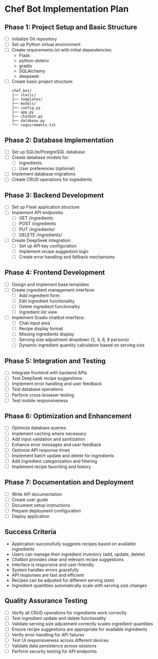 # Chef Bot Implementation Plan

## Phase 1: Project Setup and Basic Structure
- [ ] Initialize Git repository
- [ ] Set up Python virtual environment
- [ ] Create requirements.txt with initial dependencies:
  - Flask
  - python-dotenv
  - gradio
  - SQLAlchemy
  - deepseek
- [ ] Create basic project structure:
  ```
  chef_bot/
  ├── static/
  ├── templates/
  ├── models/
  ├── config.py
  ├── app.py
  ├── chatbot.py
  ├── database.py
  └── requirements.txt
  ```

## Phase 2: Database Implementation
- [ ] Set up SQLite/PostgreSQL database
- [ ] Create database models for:
  - [ ] Ingredients
  - [ ] User preferences (optional)
- [ ] Implement database migrations
- [ ] Create CRUD operations for ingredients

## Phase 3: Backend Development
- [ ] Set up Flask application structure
- [ ] Implement API endpoints:
  - [ ] GET /ingredients
  - [ ] POST /ingredients
  - [ ] PUT /ingredients/<id>
  - [ ] DELETE /ingredients/<id>
- [ ] Create DeepSeek integration:
  - [ ] Set up API key configuration
  - [ ] Implement recipe suggestion logic
  - [ ] Create error handling and fallback mechanisms

## Phase 4: Frontend Development
- [ ] Design and implement base templates
- [ ] Create ingredient management interface:
  - [ ] Add ingredient form
  - [ ] Edit ingredient functionality
  - [ ] Delete ingredient functionality
  - [ ] Ingredient list view
- [ ] Implement Gradio chatbot interface:
  - [ ] Chat input area
  - [ ] Recipe display format
  - [ ] Missing ingredients display
  - [ ] Serving size adjustment dropdown (2, 4, 6, 8 persons)
  - [ ] Dynamic ingredient quantity calculation based on serving size

## Phase 5: Integration and Testing
- [ ] Integrate frontend with backend APIs
- [ ] Test DeepSeek recipe suggestions
- [ ] Implement error handling and user feedback
- [ ] Test database operations
- [ ] Perform cross-browser testing
- [ ] Test mobile responsiveness

## Phase 6: Optimization and Enhancement
- [ ] Optimize database queries
- [ ] Implement caching where necessary
- [ ] Add input validation and sanitization
- [ ] Enhance error messages and user feedback
- [ ] Optimize API response times
- [ ] Implement batch update and delete for ingredients
- [ ] Add ingredient categorization and filtering
- [ ] Implement recipe favoriting and history

## Phase 7: Documentation and Deployment
- [ ] Write API documentation
- [ ] Create user guide
- [ ] Document setup instructions
- [ ] Prepare deployment configuration
- [ ] Deploy application

## Success Criteria
- Application successfully suggests recipes based on available ingredients
- Users can manage their ingredient inventory (add, update, delete)
- Chatbot provides clear and relevant recipe suggestions
- Interface is responsive and user-friendly
- System handles errors gracefully
- API responses are fast and efficient
- Recipes can be adjusted for different serving sizes
- Ingredient quantities automatically scale with serving size changes

## Quality Assurance Testing
- [ ] Verify all CRUD operations for ingredients work correctly
- [ ] Test ingredient update and delete functionality
- [ ] Validate serving size adjustment correctly scales ingredient quantities
- [ ] Ensure recipe suggestions are appropriate for available ingredients
- [ ] Verify error handling for API failures
- [ ] Test UI responsiveness across different devices
- [ ] Validate data persistence across sessions
- [ ] Perform security testing for API endpoints
